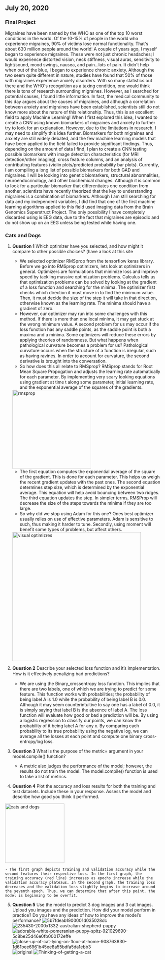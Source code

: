 ## July 20, 2020

### Final Project
Migraines have been named by the WHO as one of the top 10 worst conditions in the world. Of the 10-15% of people in the world who experience migraines, 90% of victims lose normal functionality. That's about 630 million people around the world! A couple of years ago, I myself began to experience migraines. These were not just chronic headaches; I would experience distorted vision, neck stiffness, visual auras, sensitivity to light/sound, mood swings, nausea, and pain...lots of pain. It didn't help when out of the blue, I began to experience chronic anxiety. Although the two seem quite different in nature, studies have found that 50% of those with migraines experience anxiety disorders. With so many statistics out there and the WHO's recognition as a taxing condition, one would think there is tons of research surrounding migraines. However, as I searched for potential causes, I found little information. In fact, the medical community to this day argues about the causes of migraines, and although a correlation between anxiety and migraines have been established, scientists still do not know more about the nature of this relationship. Thus, this is an excellent field to apply Machine Learning! 
When I first explored this idea, I wanted to create a CNN using known biomarkers of migraines and anxiety to further try to look for an explanation. However, due to the limitations in research, I may need to simplify this idea further. Biomarkers for both migraines and anxiety are still widely debated, and the few machine learning models that have been applied to the field failed to provide significant findings. Thus, depending on the amount of data I find, I plan to create a CNN testing possible biomarkers with image detection characteristics (for MRI detection/other imaging), cross feature columns, and an analysis of contributing features (violin plots/predicted probability bar plots). Currently, I am compiling a long list of possible biomarkers for both GAD and migraines. I will be looking into genetic biomarkers, structural abnormalities, neuroendocrinology, and other biochemical changes. Although it is common to look for a particular biomarker that differentiates one condition from another, scientists have recently theorized that the key to understanding migraines is a combination of biomarkers. Although I am still searching for data and my independent variables, I did find that one of the first machine learning algorithms applied to this field used imaging data from the Brain Genomics Superstruct Project. The only possibility I have completely discarded using is EEG data, due to the fact that migraines are episodic and do not show up on an EEG unless being tested while having one. 

### Cats and Dogs
1.	**Question 1** Which optimizer have you selected, and how might it compare to other possible choices?  (have a look at this site 
	-	We selected optimizer RMSprop from the tensorflow keras library. Before we go into RMSprop optimizers, lets look at optimizers in general. Optimizers are formulations that minimize loss and improve speed by tackling massive optimization problems. Calculus tells us that optimization problems can be solved by looking at the gradient of a loss function and searching for the minima. The optimizer first checks which direction it must move in to find the minimum value. Then, it must decide the size of the step it will take in that direction, otherwise known as the learning rate. The minima should have a gradient of zero. 
	- However, our optimizer may run into some challenges with this method. If there is more than one local minima, it may get stuck at the wrong minimum value. A second problem for us may occur if the loss function has any saddle points, as the saddle point is both a maxima and a minima. Some optimizers will reduce these errors by applying theories of randomness. But what happens when pathological curvature becomes a problem for us? Pathological curvature occurs when the structure of a function is irregular, such as having ravines. In order to account for curvature, the second derivative is brought into the conversation.
	- So how does this all relate to RMSprop? RMSprop stands for Root Mean Square Propogation and adjusts the learning rate automatically for each parameter. By implementing very scary looking equations using gradient at time t along some parameter, initial learning rate, and the exponential average of the squares of the gradients. 
	
	<img width="255" alt="rmsprop" src="https://user-images.githubusercontent.com/67920563/88457893-e18fdd80-ce57-11ea-893e-980f3a14d4ab.PNG">
	
	- The first equation computes the exponential average of the square of the gradient. This is done for each parameter. This helps us weigh the recent gradient updates with the past ones. The second equation determines step size, which is determined by the exponential average. This equation will help avoid bouncing between two ridges. The third equation updates the step. In simpler terms, RMSProp will decrease the size of the steps towards the minima if they are too large. 
	- So why did we stop using Adam for this one? Ones best optimizer usually relies on use of effective parameters. Adam is sensitive to such, thus making it harder to tune. Secondly, using moment will benefit some types of problems, but affect others. 
	
	<img width="417" alt="visual optimizres" src="https://user-images.githubusercontent.com/67920563/88457891-dfc61a00-ce57-11ea-8a64-63c2b9e6b5e3.PNG">
	
2.	**Question 2** Describe your selected loss function and it’s implementation.  How is it eﬀectively penalizing bad predictions? 
	- We are using the Binary_crossentropy loss function. This implies that there are two labels, one of which we are trying to predict for some feature. This function works with probabilities; the probability of being label A is 1.0 while the probability of being label B is 0.0. Although it may seem counterintuitive to say one has a label of 0.0, it is simply saying that label B is the absence of label A. The loss function will evaluate how good or bad a prediction will be. By using a logistic regression to classify our points, we can know the probability of it being label A for any x. By comparing each probability to its true probability using the negative log, we can average all the losses at each point and compute one binary cross-entropy/log loss. 
3.	**Question 3** What is the purpose of the metric= argument in your model.compile() function? 
	- A metric also judges the performance of the model; however, the results do not train the model. The model.compile() function is used to take a list of metrics.
4.	**Question 4** Plot the accuracy and loss results for both the training and test datasets.  Include these in your response.  Assess the model and describe how good you think it performed.

<img width="192" alt="cats and dogs" src="https://user-images.githubusercontent.com/67920563/88457908-fa988e80-ce57-11ea-8757-b438be1ba37a.PNG">

	- The first graph depicts training and validation accuracy while the second features their respective loss. In the first graph, the training accuracy (red line) increases as epochs increase while the validation accuracy plateaus. In the second graph, the training loss decreases and the validation loss slightly begins to increase around the seventh epoch. Thus, we can determine that after this point, the model is beginning to be overfit. 
5. **Question 5** Use the model to predict 3 dog images and 3 cat images.  Upload you images and the prediction.  How did your model perform in practice?  Do you have any ideas of how to improve the model’s performance?
![5b7fdeab1900001d035028dc](https://user-images.githubusercontent.com/67920563/88457884-d89f0c00-ce57-11ea-9de1-0a7d0a4398ac.jpeg)
![235430-2000x1332-australian-shepherd-puppy](https://user-images.githubusercontent.com/67920563/88457885-d9d03900-ce57-11ea-8e6c-b26496bb14d9.jpg)
![adorable-white-pomeranian-puppy-spitz-921029690-5c8be25d46e0fb000172effe](https://user-images.githubusercontent.com/67920563/88457873-d472ee80-ce57-11ea-8d34-d0a5f1c2bf3d.jpg)
![close-up-of-cat-lying-on-floor-at-home-908763830-1d61bee6961b45ee8a55bdfa5da1ebb3](https://user-images.githubusercontent.com/67920563/88457878-d5a41b80-ce57-11ea-84b5-d4aff42f9666.jpg)
![original](https://user-images.githubusercontent.com/67920563/88457880-d63cb200-ce57-11ea-98f9-71d125d6ad03.jpg)
![Thinking-of-getting-a-cat](https://user-images.githubusercontent.com/67920563/88457889-ddfc5680-ce57-11ea-8465-142bdde34130.png)
